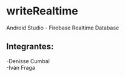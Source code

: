 # writeRealtime
Android Studio - Firebase Realtime Database

## Integrantes:  
-Denisse Cumbal  
-Iván Fraga
